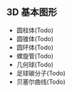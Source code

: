 ## 3D 基本图形 ##
- 圆柱体(Todo)
- 圆锥体(Todo)
- 圆环体(Todo)
- 螺旋管(Todo)
- 几何球(Todo)
- 足球碳分子(Todo)
- 贝塞尔曲线(Todo)
